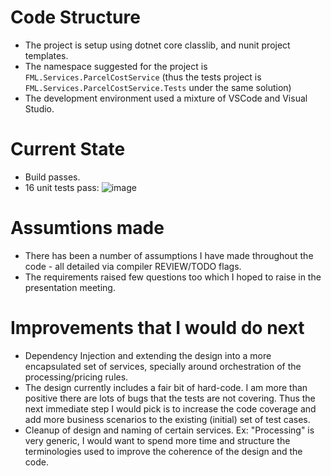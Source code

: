 
# Code Structure

- The project is setup using dotnet core classlib, and nunit project templates.
- The namespace suggested for the project is `FML.Services.ParcelCostService` (thus the tests project is `FML.Services.ParcelCostService.Tests` under the same solution)
- The development environment used a mixture of VSCode and Visual Studio.

# Current State

- Build passes.
- 16 unit tests pass:
  ![image](https://github.com/rikkigouda/pcs/assets/10061151/c8a751f9-2002-4834-a390-3d5bdfd79d9d)

# Assumtions made
- There has been a number of assumptions I have made throughout the code - all detailed via compiler REVIEW/TODO flags.
- The requirements raised few questions too which I hoped to raise in the presentation meeting.

# Improvements that I would do next
- Dependency Injection and extending the design into a more encapsulated set of services, specially around orchestration of the processing/pricing rules.
- The design currently includes a fair bit of hard-code. I am more than positive there are lots of bugs that the tests are not covering. Thus the next immediate step I would pick is to increase the code coverage and add more business scenarios to the existing (initial) set of test cases.
- Cleanup of design and naming of certain services. Ex: "Processing" is very generic, I would want to spend more time and structure the terminologies used to improve the coherence of the design and the code.

